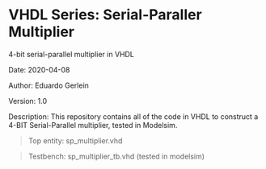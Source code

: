 # VHDL Series: Serial-Paraller Multiplier 
4-bit serial-parallel multiplier in VHDL

Date: 2020-04-08

Author: Eduardo Gerlein

Version: 1.0 

Description:
This repository contains all of the code in VHDL to construct a  4-BIT Serial-Parallel multiplier, tested in Modelsim.
 
> Top entity: sp_multiplier.vhd

> Testbench: sp_multiplier_tb.vhd (tested in modelsim)
